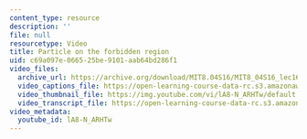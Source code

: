 ```yaml
---
content_type: resource
description: ''
file: null
resourcetype: Video
title: Particle on the forbidden region
uid: c69a097e-0665-25be-9101-aab64bd286f1
video_files:
  archive_url: https://archive.org/download/MIT8.04S16/MIT8_04S16_lec16_s6_300k.mp4
  video_captions_file: https://open-learning-course-data-rc.s3.amazonaws.com/8-04-quantum-physics-i-spring-2016/2836e98ec4b155f88b9af58eee1eb551_lA8-N_ARHTw.vtt
  video_thumbnail_file: https://img.youtube.com/vi/lA8-N_ARHTw/default.jpg
  video_transcript_file: https://open-learning-course-data-rc.s3.amazonaws.com/8-04-quantum-physics-i-spring-2016/9143d4113abdda4b5044d0545ca18879_lA8-N_ARHTw.pdf
video_metadata:
  youtube_id: lA8-N_ARHTw
---
```

